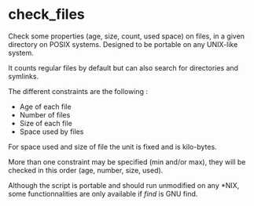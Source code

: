 # check_files

Check some properties (age, size, count, used space) on files, in a given directory on POSIX systems. Designed to be portable on any UNIX-like system.

It counts regular files by default but can also search for directories and symlinks.

The different constraints are the following :

 - Age of each file
 - Number of files
 - Size of each file
 - Space used by files
 
For space used and size of file the unit is fixed and is kilo-bytes.

More than one constraint may be specified (min and/or max), they will be checked in this order (age, number, size, used).

Although the script is portable and should run unmodified on any *NIX, some functionnalities are only available if _find_ is GNU find.
